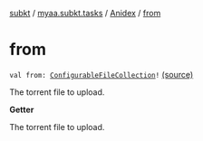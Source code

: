 [subkt](../../index.md) / [myaa.subkt.tasks](../index.md) / [Anidex](index.md) / [from](./from.md)

# from

`val from: `[`ConfigurableFileCollection`](https://docs.gradle.org/current/javadoc/org/gradle/api/file/ConfigurableFileCollection.html)`!` [(source)](https://github.com/Myaamori/SubKt/blob/0.1.12/src/main/kotlin/myaa/subkt/tasks/tasks.kt#L1209)

The torrent file to upload.

**Getter**

The torrent file to upload.

